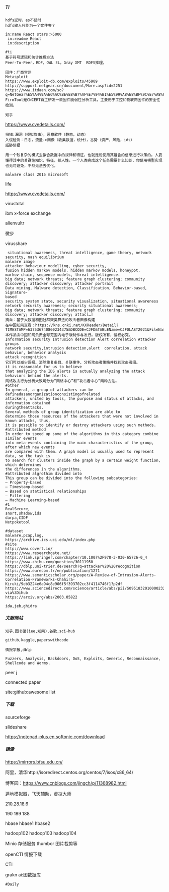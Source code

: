 ##### TI

```
hdfs延时，es不延时
hdfs输入只能为一个文件夹？
```



```
in:name React stars:>5000
 in:readme React
 in:description 
```



```
#ti
基于符号逻辑和统计推理方法
Peer-To-Peer，RDF，OWL EL。Gray XMT  RDFS推理。
```



```
固件：厂商官网
Metasploit
https://www.exploit-db.com/exploits/45909
http://support.netgear.cn/doucument/More.asp?id=2251
https://www.itdaan.com/so?q=NetGear%E5%A4%9A%E6%AC%BE%E8%B7%AF%E7%94%B1%E5%99%A8%E8%BF%9C%E7%A8%8B%E5%91%BD%E4%BB%A4%E6%B3%A8%E5%85%A5%E6%BC%8F%E6%B4%9E%E5%88%86%E6%9E%90+%E6%9B%B4%E6%96%B0%E8%A1%A5%E4%B8%81%E5%88%86%E6%9E%90+&page=8
FirmTool是CNCERT自主研发一款固件脆弱性分析工具，主要用于工控和物联网固件的安全性检测，
```



```
知乎
```



https://www.cvedetails.com/

```
扫描:漏洞（模拟攻击），恶意软件（静态，动态）
入侵检测：日志，流量->画像（收集数据，统计），态势（资产，风险，ids）
威胁情报
```



```
用一个较复杂的模式去拟合数据中的规律和特征，也就是说使用其蕴含的信息进行决策的。人要懂得其中的关键性知识，特征，拟人性。一个人类完成这个任务需要什么知识，你使用模型实现也无可避免，不然无法去优化。
```

```
malware class 2015 microsoft 
```

life

https://www.cvedetails.com/

virustotal

ibm x-force exchange

alienvultr

微步

virusshare

```
 situational awareness, threat intelligence, game theory, network security, nash equilibrium
malware image
attacker behaviour modelling, cyber security,
fusion hidden markov models, hidden markov models, honeypot,
markov chain, sequence models, threat intelligence.
big data; network threats; feature graph clustering; community discovery; attacker discovery; attacker portrait
Data mining, Malware detection, Classification, Behavior-based, Signature-
based
security system state, security visualization, situational awareness
network security awareness; security situational awareness;
big data; network threats; feature graph clustering; community discovery; attacker discovery; attac[…]
摘自：基于大数据和图社群聚类算法的攻击者画像构建
在中国知网查看：https://kns.cnki.net/KXReader/Detail?TIMESTAMP=637536740860234375&DBCODE=CJFD&TABLEName=CJFDLAST2021&FileName=JSYJ202101047&RESULT=1&SIGN=2FttJ5GgbSj9fGmOZBurQZDRi3k%3d
本作品由中国知网负责全球范围内电子版制作与发行。版权所有，侵权必究。
Information security Intrusion detection Alert correlation Attacker groups
network security,intrusion detection,alert  correlation, attack behavior, behavior analysis
attack recognition
它们可以减少误报、消除重复条目、关联事件、分析攻击者策略并找到攻击者组。
it is reasonable for us to believe
that analyzing the IDS alerts is actually analyzing the attack
behaviors behind the alerts.
网络攻击行为分析大致可分为“网络中心”和“攻击者中心”两种方法。
#other
In general, a group of attackers can be definedasanorganizationconsistingofrelated
attackers, united by tools, the purpose and status of attacks, and information obtained
duringtheattacks.
Several methods of group identification are able to
determine those resources of the attackers that were not involved in known attacks, thus,
it is possible to identify or destroy attackers using such methods.
#attributed method
In order to speed up some of the algorithms in this category combine similar events
into meta-events containing the main characteristics of the group, after which new events
are compared with them. A graph model is usually used to represent data, so the task is
to search for clusters inside the graph by a certain weight function, which determines
the differences in the algorithms.
#attributed algrothim divided into 
This group can be divided into the following subcategories:
– Property-based
– Timestamp-based
– Based on statistical relationships
– Filtering
– Machine Learning-based
#1
RealSecure,
snort,shadow,ids
darpa,CIDF
Netpoketool
```

```
#dataset
malware,pcap,log,
https://archive.ics.uci.edu/ml/index.php
#site
http://www.covert.io/
https://www.researchgate.net/
https://link.springer.com/chapter/10.1007%2F978-3-030-65726-0_4
https://www.zhihu.com/question/30111950
https://dblp.uni-trier.de/search?q=attacker%20%20recognition
https://www.eurecom.fr/en/publication/1271
https://www.semanticscholar.org/paper/A-Review-of-Intrusion-Alerts-Correlation-Frameworks-Chahira-Kiruki/9eb3224e6a94c8e906f5f393702cc3f4114746f1?p2df
https://www.sciencedirect.com/science/article/abs/pii/S0951832010000232?via%3Dihub
https://arxiv.org/abs/2003.05822
```

```
ida,jeb,ghidra
```



##### 文献网站

```
知乎,图书馆(iee,知网),谷歌,sci-hub
```

```
github,kaggle,paperswithcode
```

```
情报学报,dblp
```

```
Fuzzers, Analysis, Backdoors, DoS, Exploits, Generic, Reconnaissance, Shellcode and Worms.
```



peer j

connected paper



site:github:awesome list





##### 下载

sourceforge

slideshare

https://notepad-plus.en.softonic.com/download

##### 镜像

https://mirrors.bfsu.edu.cn/

阿里，清华http://isoredirect.centos.org/centos/7/isos/x86_64/

博客园：https://www.cnblogs.com/jingch/p/11368982.html

遁地模拟器，飞天辅助，虚拟大师

210.28.18.6

190   				189				188

hbase  			hbase1  	  hbase2

hadoop102    hadoop103  hadoop104

Minio 存储服务 thumbor 图片裁剪等

openCTI 情报下载

CTI 

grakn ai:图数据库

```
#Daily

```

